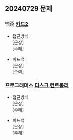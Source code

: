 ## 20240729 문제

### 백준 [카드2](https://www.acmicpc.net/problem/2164)

- 접근방식<br/>
  [은상]
  <br/>
  [주혜]

- 피드백<br/>
  [은상]
  <br/>
  [주혜]

### 프로그래머스 [디스크 컨트롤러](https://school.programmers.co.kr/learn/courses/30/lessons/42627)

- 접근방식<br/>
  [은상]
  <br/>
  [주혜]
  
- 피드백<br/>
  [은상]
  <br/>
  [주혜]
